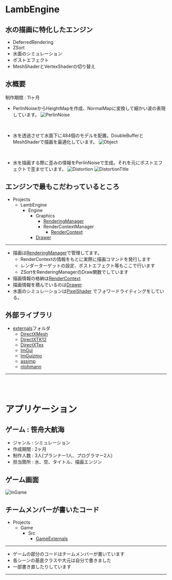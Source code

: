 # LambEngine
## 水の描画に特化したエンジン
* DeferredRendering
* ZSort
* 水面のシミュレーション
* ポストエフェクト
* MeshShaderとVertexShaderの切り替え

## 水概要
制作期間 : 11ヶ月
* PerlinNoiseからHeightMapを作成、NormalMapに変換して細かい波の表現しています。
![PerlinNoise](Demo/Water_Surface_Complete.gif)

<br>

* 水を透過させて水面下に484個のモデルを配置。DoubleBufferとMeshShaderで描画を最適化しています。
![Object](Demo/Water-NoDistortionDemo.gif)

<br>

* 水を描画する際に歪みの情報をPerlinNoiseで生成。それを元にポストエフェクトで歪ませています。
![Distortion](Demo/Water-Distortion.gif)
![DistortionTitle](Demo/Water-DistortionDemo.gif)

## エンジンで最もこだわっているところ
- Projects
  - LambEngine
    - Engine
      - Graphics
        - [RenderingManager](https://github.com/KikutaniTakuma/LambEngine/tree/master/Projects/LambEngine/Engine/Graphics/RenderingManager)
        - RenderContextManager
          - [RenderContext](https://github.com/KikutaniTakuma/LambEngine/tree/master/Projects/LambEngine/Engine/Graphics/RenderContextManager/RenderContext)
      - [Drawer](https://github.com/KikutaniTakuma/LambEngine/tree/master/Projects/LambEngine/Drawer)
---
* 描画は[RenderingManager](https://github.com/KikutaniTakuma/LambEngine/tree/master/Projects/LambEngine/Engine/Graphics/RenderingManager)で管理してます。
  * RenderContextの情報をもとに実際に描画コマンドを発行します
  * レンダーターゲットの設定、ポストエフェクト等もここで行います
  * ZSortをRenderingManagerのDraw関数でしています
* 描画情報の格納は[RenderContext](https://github.com/KikutaniTakuma/LambEngine/tree/master/Projects/LambEngine/Engine/Graphics/RenderContextManager/RenderContext)
* 描画情報を積んでいるのは[Drawer](https://github.com/KikutaniTakuma/LambEngine/tree/master/Projects/LambEngine/Drawer)
* 水面のシミュレーションは[PixelShader](https://github.com/KikutaniTakuma/LambEngine/blob/master/Projects/Game/Shaders/WaterTex2DShader/WaterTex2D.PS.hlsl)
でフォワードライティングをしている。

## 外部ライブラリ
- [externals](https://github.com/KikutaniTakuma/LambEngine/tree/master/Projects/externals)フォルダ
  - [DirectXMesh](https://github.com/KikutaniTakuma/LambEngine/tree/master/Projects/externals/DirectXMesh)
  - [DirectXTK12](https://github.com/KikutaniTakuma/LambEngine/tree/master/Projects/externals/DirectXTK12)
  - [DirectXTex](https://github.com/KikutaniTakuma/LambEngine/tree/master/Projects/externals/DirectXTex)
  - [ImGui](https://github.com/KikutaniTakuma/LambEngine/tree/master/Projects/externals/ImGui)
  - [ImGuizmo](https://github.com/KikutaniTakuma/LambEngine/tree/master/Projects/externals/ImGuizmo)
  - [assimp](https://github.com/KikutaniTakuma/LambEngine/tree/master/Projects/externals/assimp)
  - [nlohmann](https://github.com/KikutaniTakuma/LambEngine/blob/master/Projects/externals/json.hpp)
---

<br>
<br> 

# アプリケーション
## ゲーム : 笹舟大航海
* ジャンル : シミュレーション
* 作成期間 : 2ヶ月
* 制作人数 : 3人(プランナー1人、プログラマー2人)
* 担当箇所 : 水、空、タイトル、描画エンジン
## ゲーム画面
![InGame](Demo/Game-Demo.gif)
## チームメンバーが書いたコード
- Projects
  - Game
    - Src
      - [GameExternals](https://github.com/KikutaniTakuma/LambEngine/tree/master/Projects/Game/Src/GameExternals)
---
* ゲームの部分のコードはチームメンバーが書いています
* 各シーンの基底クラスや大元は自分で書きました
* 一部書き直したりしています
---